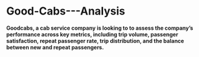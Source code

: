 # Good-Cabs---Analysis
**Goodcabs, a cab service company is looking to to assess the company’s performance across key metrics, including trip volume, passenger satisfaction, repeat passenger rate, trip distribution, and the balance between new and repeat passengers.**


